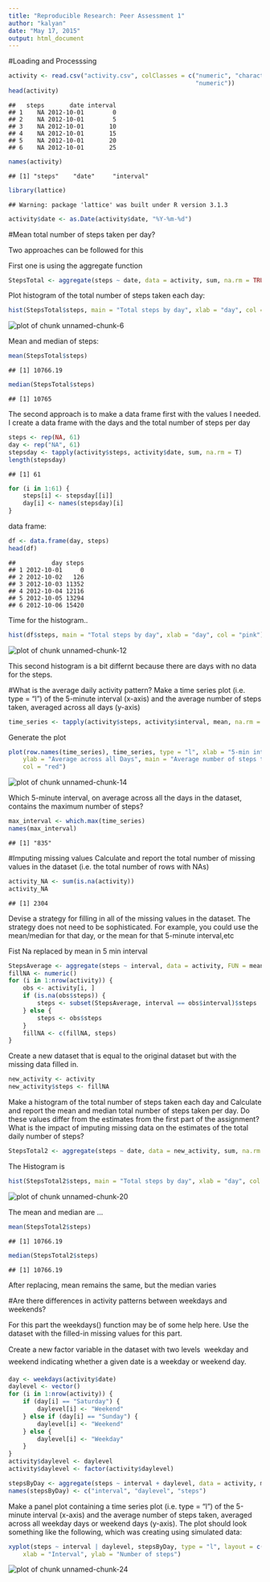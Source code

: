 ```yaml
---
title: "Reproducible Research: Peer Assessment 1"
author: "kalyan"
date: "May 17, 2015"
output: html_document
---
```

        
#Loading and Processsing
        

```r
activity <- read.csv("activity.csv", colClasses = c("numeric", "character", 
                                                    "numeric"))
head(activity)
```

```
##   steps       date interval
## 1    NA 2012-10-01        0
## 2    NA 2012-10-01        5
## 3    NA 2012-10-01       10
## 4    NA 2012-10-01       15
## 5    NA 2012-10-01       20
## 6    NA 2012-10-01       25
```


```r
names(activity)
```

```
## [1] "steps"    "date"     "interval"
```


```r
library(lattice)
```

```
## Warning: package 'lattice' was built under R version 3.1.3
```


```r
activity$date <- as.Date(activity$date, "%Y-%m-%d")
```

#Mean total number of steps taken per day?

Two approaches can be followed for this

First one is using the aggregate function


```r
StepsTotal <- aggregate(steps ~ date, data = activity, sum, na.rm = TRUE)
```

Plot histogram of the total number of steps taken each day:
        

```r
hist(StepsTotal$steps, main = "Total steps by day", xlab = "day", col = "orange")
```

![plot of chunk unnamed-chunk-6](figure/unnamed-chunk-6-1.png) 

Mean and median of steps:
        

```r
mean(StepsTotal$steps)
```

```
## [1] 10766.19
```


```r
median(StepsTotal$steps)
```

```
## [1] 10765
```

The second approach is to make a data frame first with the values I needed. I create a data frame with the days and the total number of steps per day


```r
steps <- rep(NA, 61)
day <- rep("NA", 61)
stepsday <- tapply(activity$steps, activity$date, sum, na.rm = T)
length(stepsday)
```

```
## [1] 61
```


```r
for (i in 1:61) {
    steps[i] <- stepsday[[i]]
    day[i] <- names(stepsday)[i]
}
```

data frame:


```r
df <- data.frame(day, steps)
head(df)
```

```
##          day steps
## 1 2012-10-01     0
## 2 2012-10-02   126
## 3 2012-10-03 11352
## 4 2012-10-04 12116
## 5 2012-10-05 13294
## 6 2012-10-06 15420
```

Time for the histogram..


```r
hist(df$steps, main = "Total steps by day", xlab = "day", col = "pink")
```

![plot of chunk unnamed-chunk-12](figure/unnamed-chunk-12-1.png) 

This second histogram is a bit differnt because there are days with no data for the steps.

#What is the average daily activity pattern?
Make a time series plot (i.e. type = “l”) of the 5-minute interval (x-axis) and the average number of steps taken, averaged across all days (y-axis)


```r
time_series <- tapply(activity$steps, activity$interval, mean, na.rm = TRUE)
```

Generate the plot


```r
plot(row.names(time_series), time_series, type = "l", xlab = "5-min interval", 
    ylab = "Average across all Days", main = "Average number of steps taken", 
    col = "red")
```

![plot of chunk unnamed-chunk-14](figure/unnamed-chunk-14-1.png) 

Which 5-minute interval, on average across all the days in the dataset, contains the maximum number of steps? 


```r
max_interval <- which.max(time_series)
names(max_interval)
```

```
## [1] "835"
```

#Imputing missing values
Calculate and report the total number of missing values in the dataset (i.e. the total number of rows with NAs)


```r
activity_NA <- sum(is.na(activity))
activity_NA
```

```
## [1] 2304
```

Devise a strategy for filling in all of the missing values in the dataset. The strategy does not need to be sophisticated. For example, you could use the mean/median for that day, or the mean for that 5-minute interval,etc

Fist Na replaced by mean in 5 min interval


```r
StepsAverage <- aggregate(steps ~ interval, data = activity, FUN = mean)
fillNA <- numeric()
for (i in 1:nrow(activity)) {
    obs <- activity[i, ]
    if (is.na(obs$steps)) {
        steps <- subset(StepsAverage, interval == obs$interval)$steps
    } else {
        steps <- obs$steps
    }
    fillNA <- c(fillNA, steps)
}
```

Create a new dataset that is equal to the original dataset but with the missing data filled in.


```r
new_activity <- activity
new_activity$steps <- fillNA
```

Make a histogram of the total number of steps taken each day and Calculate and report the mean and median total number of steps taken per day. Do these values differ from the estimates from the first part of the assignment? What is the impact of imputing missing data on the estimates of the total daily number of steps?


```r
StepsTotal2 <- aggregate(steps ~ date, data = new_activity, sum, na.rm = TRUE)
```

The Histogram is


```r
hist(StepsTotal2$steps, main = "Total steps by day", xlab = "day", col = "red")
```

![plot of chunk unnamed-chunk-20](figure/unnamed-chunk-20-1.png) 

The mean and median are ...


```r
mean(StepsTotal2$steps)
```

```
## [1] 10766.19
```


```r
median(StepsTotal2$steps)
```

```
## [1] 10766.19
```

After replacing, mean remains the same, but the median varies

#Are there differences in activity patterns between weekdays and weekends?

For this part the weekdays() function may be of some help here. Use the dataset with the filled-in missing values for this part.

Create a new factor variable in the dataset with two levels  weekday and weekend indicating whether a given date is a weekday or weekend day.


```r
day <- weekdays(activity$date)
daylevel <- vector()
for (i in 1:nrow(activity)) {
    if (day[i] == "Saturday") {
        daylevel[i] <- "Weekend"
    } else if (day[i] == "Sunday") {
        daylevel[i] <- "Weekend"
    } else {
        daylevel[i] <- "Weekday"
    }
}
activity$daylevel <- daylevel
activity$daylevel <- factor(activity$daylevel)

stepsByDay <- aggregate(steps ~ interval + daylevel, data = activity, mean)
names(stepsByDay) <- c("interval", "daylevel", "steps")
```

Make a panel plot containing a time series plot (i.e. type = “l”) of the 5-minute interval (x-axis) and the average number of steps taken, averaged across all weekday days or weekend days (y-axis). The plot should look something like the following, which was creating using simulated data:


```r
xyplot(steps ~ interval | daylevel, stepsByDay, type = "l", layout = c(1, 2), 
    xlab = "Interval", ylab = "Number of steps")
```

![plot of chunk unnamed-chunk-24](figure/unnamed-chunk-24-1.png) 
